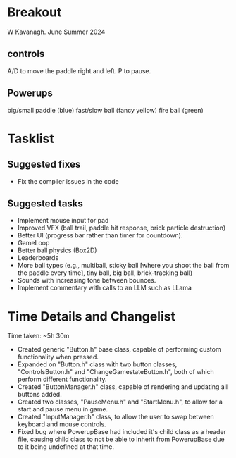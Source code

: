 # Breakout

W Kavanagh. June Summer 2024

## controls

A/D to move the paddle right and left.
P to pause.

## Powerups

big/small paddle (blue)
fast/slow ball (fancy yellow)
fire ball (green)

# Tasklist

## Suggested fixes

* Fix the compiler issues in the code

## Suggested tasks

* Implement mouse input for pad
* Improved VFX (ball trail, paddle hit response, brick particle destruction)
* Better UI (progress bar rather than timer for countdown).
* GameLoop
* Better ball physics (Box2D)
* Leaderboards
* More ball types (e.g., multiball, sticky ball [where you shoot the ball from the paddle every time], tiny ball, big ball, brick-tracking ball)
* Sounds with increasing tone between bounces.
* Implement commentary with calls to an LLM such as LLama

# Time Details and Changelist
Time taken: ~5h 30m

- Created generic "Button.h" base class, capable of performing custom functionality when pressed.
- Expanded on "Button.h" class with two button classes, "ControlsButton.h" and "ChangeGamestateButton.h", both of which perform different functionality.
- Created "ButtonManager.h" class, capable of rendering and updating all buttons added.
- Created two classes, "PauseMenu.h" and "StartMenu.h", to allow for a start and pause menu in game.
- Created "InputManager.h" class, to allow the user to swap between keyboard and mouse controls.
- Fixed bug where PowerupBase had included it's child class as a header file, causing child class to not be able to inherit from PowerupBase due to it being undefined at that time.
